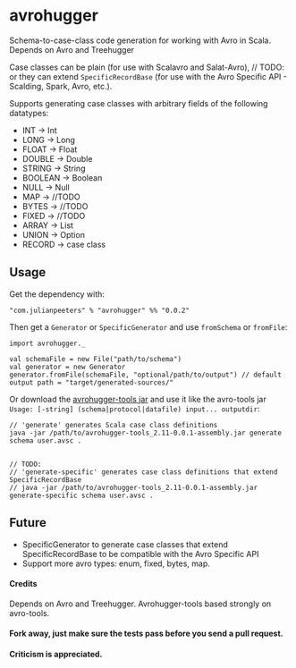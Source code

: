 # avrohugger
Schema-to-case-class code generation for working with Avro in Scala. Depends on Avro and Treehugger

Case classes can be plain (for use with Scalavro and Salat-Avro), // TODO: or they can extend `SpecificRecordBase` (for use with the Avro Specific API - Scalding, Spark, Avro, etc.). 

Supports generating case classes with arbitrary fields of the following datatypes: 


* INT -> Int
* LONG -> Long
* FLOAT -> Float
* DOUBLE -> Double
* STRING -> String
* BOOLEAN -> Boolean
* NULL  -> Null
* MAP -> //TODO
* BYTES -> //TODO
* FIXED -> //TODO
* ARRAY -> List
* UNION -> Option
* RECORD -> case class



## Usage
Get the dependency with:


    "com.julianpeeters" % "avrohugger" %% "0.0.2"

Then get a `Generator` or `SpecificGenerator` and use `fromSchema` or `fromFile`:


    import avrohugger._

    val schemaFile = new File("path/to/schema")
    val generator = new Generator
    generator.fromFile(schemaFile, "optional/path/to/output") // default output path = "target/generated-sources/"


Or download the [avrohugger-tools jar](https://search.maven.org/remotecontent?filepath=com/julianpeeters/avrohugger-tools_2.11/0.0.1/avrohugger-tools_2.11-0.0.1-assembly.jar) and use it like the avro-tools jar `Usage: [-string] (schema|protocol|datafile) input... outputdir`:


    // 'generate' generates Scala case class definitions
    java -jar /path/to/avrohugger-tools_2.11-0.0.1-assembly.jar generate schema user.avsc . 


    // TODO:
    // 'generate-specific' generates case class definitions that extend SpecificRecordBase
    // java -jar /path/to/avrohugger-tools_2.11-0.0.1-assembly.jar generate-specific schema user.avsc . 


## Future
* SpecificGenerator to generate case classes that extend SpecificRecordBase to be compatible with the Avro Specific API
* Support more avro types: enum, fixed, bytes, map.

#### Credits
Depends on Avro and Treehugger. Avrohugger-tools based strongly on avro-tools.

#### Fork away, just make sure the tests pass before you send a pull request.

#### Criticism is appreciated.